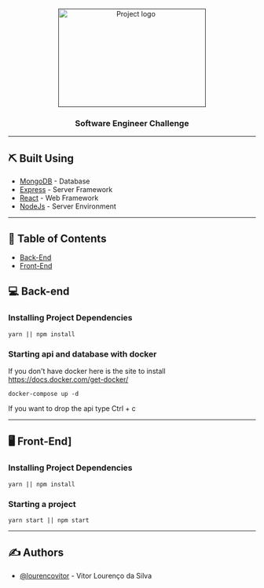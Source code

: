 <p align="center">
  <a href="" rel="noopener">
 <img width=300px height=200px src="https://cdn.pixabay.com/photo/2018/05/08/08/44/artificial-intelligence-3382507_960_720.jpg" alt="Project logo"></a>
</p>

<h3 align="center">Software Engineer Challenge</h3>

---

## ⛏️ Built Using <a name = "built_using"></a>

- [MongoDB](https://www.mongodb.com/) - Database
- [Express](https://expressjs.com/) - Server Framework
- [React](https://pt-br.reactjs.org/) - Web Framework
- [NodeJs](https://nodejs.org/en/) - Server Environment

---

## 📝 Table of Contents

- [Back-End](#back_end)
- [Front-End](#front_end)

## 💻 Back-end <a name = "back_end"></a>

### Installing Project Dependencies

```
yarn || npm install
```

### Starting api and database with docker

If you don't have docker here is the site to install https://docs.docker.com/get-docker/

```
docker-compose up -d
```

If you want to drop the api type Ctrl + c

---

## 🖥 Front-End] <a name = "front_end"></a>

### Installing Project Dependencies

```
yarn || npm install
```

### Starting a project

```
yarn start || npm start
```

---

## ✍️ Authors <a name = "authors"></a>

- [@lourencovitor](https://github.com/lourencovitor) - Vitor Lourenço da Silva
